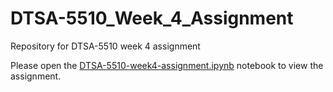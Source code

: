 # DTSA-5510_Week_4_Assignment
Repository for DTSA-5510 week 4 assignment

Please open the [DTSA-5510-week4-assignment.ipynb](./DTSA-5510-week4-assignment.ipynb) notebook to view the assignment.
